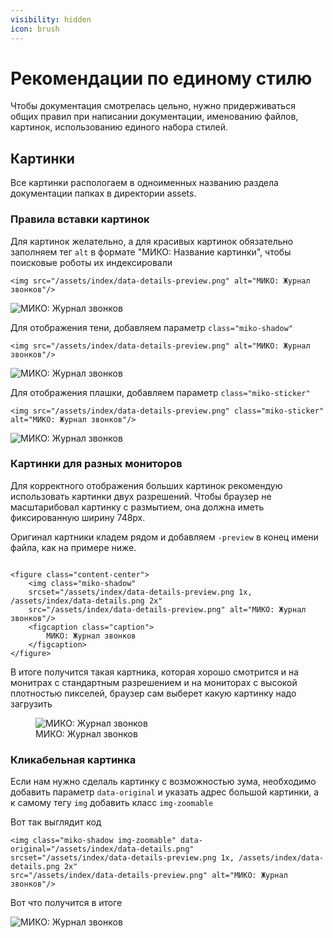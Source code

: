 ```yaml
---
visibility: hidden
icon: brush
---
```

# Рекомендации по единому стилю

Чтобы документация смотрелась цельно, нужно придерживаться общих правил при написании документации, 
именованию файлов, картинок, использованию единого набора стилей.

## Картинки
Все картинки распологаем в одноименных названию раздела документации папках в директории assets.

### Правила вставки картинок
Для картинок желательно, а для красивых картинок обязательно заполняем тег `alt` в формате "МИКО: Название картинки", чтобы поисковые роботы их индексировали

```
<img src="/assets/index/data-details-preview.png" alt="МИКО: Журнал звонков"/>
```

<img src="/assets/index/data-details-preview.png" alt="МИКО: Журнал звонков" class="miko-shadow"/>

Для отображения тени, добавляем параметр `class="miko-shadow"`

```
<img src="/assets/index/data-details-preview.png" alt="МИКО: Журнал звонков"/>
```

<img src="/assets/index/data-details-preview.png" alt="МИКО: Журнал звонков"/>

Для отображения плашки, добавляем параметр `class="miko-sticker"`

```
<img src="/assets/index/data-details-preview.png" class="miko-sticker" alt="МИКО: Журнал звонков"/>
```

<img src="/assets/index/data-details-preview.png" alt="МИКО: Журнал звонков"/>

### Картинки для разных мониторов
Для корректного отображения больших картинок рекомендую использовать картинки двух разрешений.
Чтобы браузер не масштарибовал картинку с размытием, она должна иметь фиксированную ширину 748px.

Оригинал картники кладем рядом и добавляем `-preview` в конец имени файла, как на примере ниже.

```

<figure class="content-center">
    <img class="miko-shadow"
    srcset="/assets/index/data-details-preview.png 1x, /assets/index/data-details.png 2x"
    src="/assets/index/data-details-preview.png" alt="МИКО: Журнал звонков"/>
    <figcaption class="caption">
        МИКО: Журнал звонков
    </figcaption>
</figure>

```


В итоге получится такая картника, которая хорошо смотрится и на монитрах с стандартным разрешением и на мониторах с 
высокой плотностью пикселей, браузер сам выберет какую картинку надо загрузить

<figure class="content-center">
    <img class="miko-shadow"
    srcset="/assets/index/data-details-preview.png 1x, /assets/index/data-details.png 2x"
    src="/assets/index/data-details-preview.png" alt="МИКО: Журнал звонков"/>
    <figcaption class="caption">
        МИКО: Журнал звонков
    </figcaption>
</figure>


### Кликабельная картинка

Если нам нужно сделаль картинку с возможностью зума, необходимо добавить параметр `data-original` и указать адрес 
большой картинки, а к самому тегу `img` добавить класс `img-zoomable`

Вот так выглядит код
```
<img class="miko-shadow img-zoomable" data-original="/assets/index/data-details.png"
srcset="/assets/index/data-details-preview.png 1x, /assets/index/data-details.png 2x"
src="/assets/index/data-details-preview.png" alt="МИКО: Журнал звонков"/>
```

Вот что получится в итоге

<img class="miko-shadow img-zoomable" data-original="/assets/index/data-details.png"
srcset="/assets/index/data-details-preview.png 1x, /assets/index/data-details.png 2x"
src="/assets/index/data-details-preview.png" alt="МИКО: Журнал звонков"/>